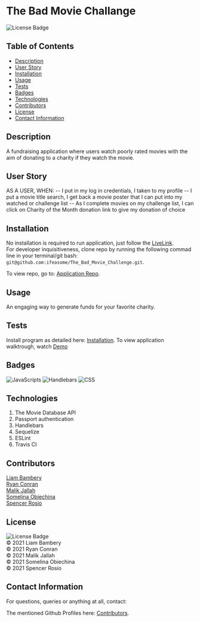 # The Bad Movie Challange 
![License Badge](https://img.shields.io/badge/license-MIT-blue.svg) </br>


## Table of Contents 
* [Description](#descritpion)
* [User Story](#user-story)
* [Installation](#installation)
* [Usage](#usage)
* [Tests](#tests)
* [Badges](#badges)
* [Technologies](#technologies)
* [Contributors](#contributors)
* [License](#license)
* [Contact Information](#contact-information)


## Description
A fundraising application where users watch poorly rated movies with the aim of donating to a charity if they watch the movie.  


## User Story
AS A USER, WHEN: 
-- I put in my log in credentials, I taken to my profile 
-- I put a movie title search, I get back a movie poster that I can put into my watched or challenge list 
-- As I complete movies on my challenge list, I can click on Charity of the Month donation link to give my donation of choice 


## Installation 
No installation is required to run application, just follow the [LiveLink](https://project22sample.herokuapp.com/login). <br/>
For developer inquisitiveness, clone repo by running the following commad line in your terminal/git bash: 
`git@github.com:ifeasome/The_Bad_Movie_Challenge.git`. 

To view repo, go to: [Application Repo](https://github.com/ifeasome/The_Bad_Movie_Challenge).


## Usage 
An engaging way to generate funds for your favorite charity. 


## Tests 
Install program as detailed here: [Installation](#Installation). 
To view application walktrough, watch [Demo](/public/assets/BadMovieChallenge.gif)


## Badges 
![JavaScripts](https://img.shields.io/badge/JavaScript-72.9%25-yellow)
![Handlebars](https://img.shields.io/badge/Handlebars-20.5%25-orange)
![CSS](https://img.shields.io/badge/CSS-6.6%25-blueviolet)<br/>


## Technologies  
1. The Movie Database API 
2. Passport authentication
3. Handlebars 
4. Sequelize
5. ESLint 
6. Travis CI 


## Contributors 
[Liam Bambery](https://github.com/liambambery23) <br/>
[Ryan Conran](https://github.com/ryan-conran) <br/>
[Malik Jallah](https://github.com/mjallah) <br/>
[Somelina Obiechina](https://github.com/ifeasome) <br/>
[Spencer Rosio](https://github.com/detanracnier) <br/>


## License
![License Badge](https://img.shields.io/badge/license-MIT-blue.svg) 
</br>
© 2021 Liam Bambery <br/>
© 2021 Ryan Conran <br/>
© 2021 Malik Jallah <br/>
© 2021 Somelina Obiechina <br/>
© 2021 Spencer Rosio <br/>


## Contact Information 
For questions, queries or anything at all, contact: <br/>

The mentioned Github Profiles here: [Contributors](#contributors). 


